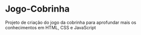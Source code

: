 # Jogo-Cobrinha
Projeto de criação do jogo da cobrinha para aprofundar mais os conhecimentos em HTML, CSS e JavaScript

